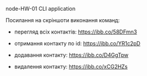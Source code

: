 node-HW-01
CLI application

Посилання на скріншоти виконання команд:

- перегляд всіх контактів:
  https://ibb.co/58DFmn3

- отримання контакту по id:
  https://ibb.co/YR1c2pD

- додавання контакту:
  https://ibb.co/D4GgTpw

- видалення контакту:
  https://ibb.co/xCG2HZs
